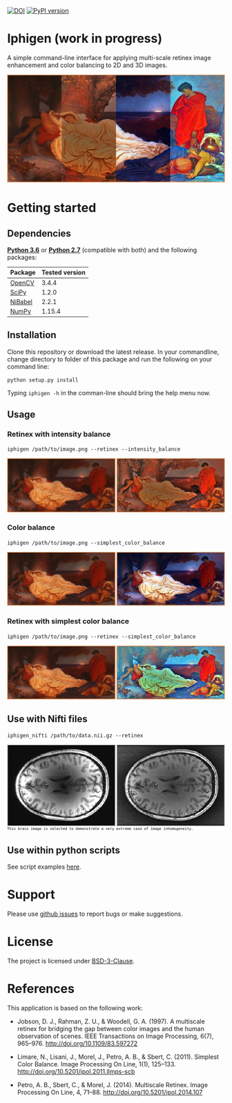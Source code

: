 [![DOI](https://zenodo.org/badge/76043117.svg)](https://zenodo.org/badge/latestdoi/76043117)
[![PyPI version](https://badge.fury.io/py/retinex_for_mri.svg)](https://badge.fury.io/py/retinex_for_mri)


# Iphigen (work in progress)

A simple command-line interface for applying multi-scale retinex image enhancement and color balancing to 2D and 3D images.

<img src="visuals/visual_00.png">

# Getting started

## Dependencies

**[Python 3.6](https://www.python.org/downloads/release/python-363/)** or **[Python 2.7](https://www.python.org/download/releases/2.7/)** (compatible with both) and the following packages:

| Package                               | Tested version |
|---------------------------------------|----------------|
| [OpenCV](https://opencv.org/)         | 3.4.4          |
| [SciPy](https://www.scipy.org/)       | 1.2.0          |
| [NiBabel](http://nipy.org/nibabel/)   | 2.2.1          |
| [NumPy](http://www.numpy.org/)        | 1.15.4         |

## Installation

Clone this repository or download the latest release. In your commandline, change directory to folder of this package and run the following on your command line:
```
python setup.py install
```
Typing ```iphigen -h``` in the comman-line should bring the help menu now.

## Usage
### Retinex with intensity balance
```
iphigen /path/to/image.png --retinex --intensity_balance
```
<img src="visuals/visual_01.png">

### Color balance
```
iphigen /path/to/image.png --simplest_color_balance
```
<img src="visuals/visual_02.png">

### Retinex with simplest color balance
```
iphigen /path/to/image.png --retinex --simplest_color_balance
```
<img src="visuals/visual_03.png">

## Use with Nifti files

```
iphigen_nifti /path/to/data.nii.gz --retinex
```

<img src="visuals/visual_mri_01.png">

## Use within python scripts

See script examples [here](script_examples/).

# Support

Please use [github issues](https://github.com/ofgulban/iphigen/issues) to report bugs or make suggestions.

# License

The project is licensed under [BSD-3-Clause](https://opensource.org/licenses/BSD-3-Clause).

# References

This application is based on the following work:

*   Jobson, D. J., Rahman, Z. U., & Woodell, G. A. (1997). A multiscale retinex for bridging the gap between color images and the human observation of scenes. IEEE Transactions on Image Processing, 6(7), 965–976. <http://doi.org/10.1109/83.597272>

*   Limare, N., Lisani, J., Morel, J., Petro, A. B., & Sbert, C. (2011). Simplest Color Balance. Image Processing On Line, 1(1), 125–133. <http://doi.org/10.5201/ipol.2011.llmps-scb>

*   Petro, A. B., Sbert, C., & Morel, J. (2014). Multiscale Retinex. Image Processing On Line, 4, 71–88. <http://doi.org/10.5201/ipol.2014.107>
